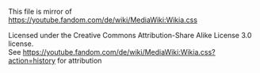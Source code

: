 This file is mirror of https://youtube.fandom.com/de/wiki/MediaWiki:Wikia.css

Licensed under the Creative Commons Attribution-Share Alike License 3.0 license.                  
See https://youtube.fandom.com/de/wiki/MediaWiki:Wikia.css?action=history for attribution
